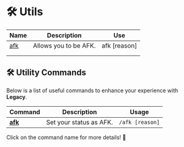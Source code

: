 # 🛠️ Utils

| Name          | Description           | Use           |
| ------------- | --------------------- | ------------- |
| [afk](afk.md) | Allows you to be AFK. | afk \[reason] |
|               |                       |               |
|               |                       |               |

## 🛠️ Utility Commands

Below is a list of useful commands to enhance your experience with **Legacy**.

| Command            | Description             | Usage           |
| ------------------ | ----------------------- | --------------- |
| [**afk**](../afk/) | Set your status as AFK. | `/afk [reason]` |

Click on the command name for more details! 🚀
